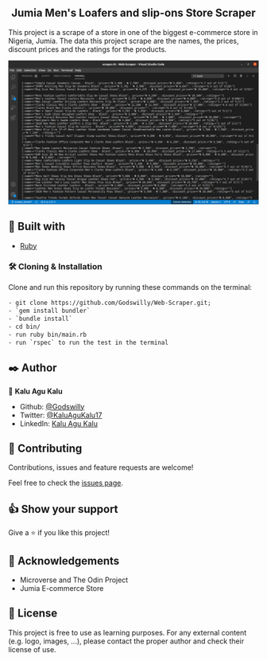 <h2 align="center">Jumia Men's Loafers and slip-ons Store Scraper</h2>

This project is a scrape of a store in one of the biggest e-commerce store in Nigeria, Jumia. The data this project scrape are the names, the prices, discount prices and the ratings for the products.

![screenshot](assets/Screenshot.png)

## 🔧 Built with<a name = "built_using"></a>

- [Ruby](https://www.ruby-lang.org/)

### 🛠 Cloning & Installation <a name = "installing"></a>

Clone and run this repository by running these commands on the terminal:

```
- git clone https://github.com/Godswilly/Web-Scraper.git;
- `gem install bundler`
- `bundle install`
- cd bin/
- run ruby bin/main.rb
- run `rspec` to run the test in the terminal
```


## ✒️ Author <a name = "author"></a>

👤 **Kalu Agu Kalu**

- Github: [@Godswilly](https://github.com/Godswilly)
- Twitter: [@KaluAguKalu17](https://twitter.com/KaluAguKalu17)
- LinkedIn: [Kalu Agu Kalu](https://www.linkedin.com/in/kalu-agu-kalu/)

## 🤝 Contributing

Contributions, issues and feature requests are welcome!

Feel free to check the [issues page](https://github.com/Godswilly/Web-Scraper/issues).

## 👍 Show your support

Give a ⭐️ if you like this project!

## 📝 Acknowledgements

- Microverse and The Odin Project
- Jumia E-commerce Store

## 📝 License

This project is free to use as learning purposes. For any external content (e.g. logo, images, ...), please contact the proper author and check their license of use.
